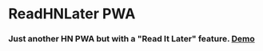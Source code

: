 # ReadHNLater PWA

### Just another HN PWA but with a "Read It Later" feature. [Demo](http://brapifra.github.io/readhnlater-pwa)